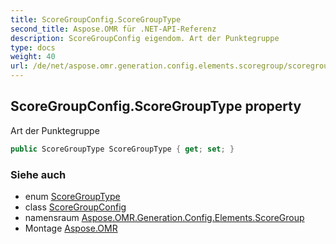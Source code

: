 ```yaml
---
title: ScoreGroupConfig.ScoreGroupType
second_title: Aspose.OMR für .NET-API-Referenz
description: ScoreGroupConfig eigendom. Art der Punktegruppe
type: docs
weight: 40
url: /de/net/aspose.omr.generation.config.elements.scoregroup/scoregroupconfig/scoregrouptype/
---
```

## ScoreGroupConfig.ScoreGroupType property

Art der Punktegruppe

```csharp
public ScoreGroupType ScoreGroupType { get; set; }
```

### Siehe auch

* enum [ScoreGroupType](../../../aspose.omr.generation.config.enums/scoregrouptype/)
* class [ScoreGroupConfig](../)
* namensraum [Aspose.OMR.Generation.Config.Elements.ScoreGroup](../../scoregroupconfig/)
* Montage [Aspose.OMR](../../../)


